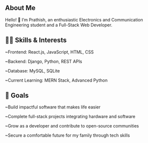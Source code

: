 About Me
---
Hello! 👋 I’m Prathish, an enthusiastic Electronics and Communication Engineering student and a Full-Stack Web Developer.

👨‍💻 Skills & Interests
---

 ~Frontend: React.js, JavaScript, HTML, CSS

 ~Backend: Django, Python, REST APIs

 ~Database: MySQL, SQLite

 ~Current Learning: MERN Stack, Advanced Python

🎯 Goals
---

 ~Build impactful software that makes life easier

 ~Complete full-stack projects integrating hardware and software

 ~Grow as a developer and contribute to open-source communities

 ~Secure a comfortable future for my family through tech skills




